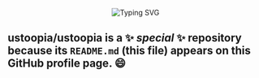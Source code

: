 <p align="center">
  <img src="https://readme-typing-svg.herokuapp.com?size=24&color=458588&center=true&vCenter=true&width=600&lines=uStOoPiAs+GitHub+Profile!;Not+much+to+see+here.;Thanks+for+stopping+bye+bye.;" alt="Typing SVG" />
</p>

## **ustoopia/ustoopia** is a ✨ _special_ ✨ repository because its `README.md` (this file) appears on this GitHub profile page. 😄 ##

<!--
Here are some ideas to get you started:

- 🔭 I’m currently working on ...
- 🌱 I’m currently learning ...
- 👯 I’m looking to collaborate on ...
- 🤔 I’m looking for help with ...
- 💬 Ask me about ...
- 📫 How to reach me: ...
- 😄 Pronouns: ...
- ⚡ Fun fact: ...
-->

